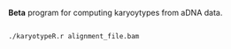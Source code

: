 **Beta** program for computing karyoytypes from aDNA data.

```bash

./karyotypeR.r alignment_file.bam
```
